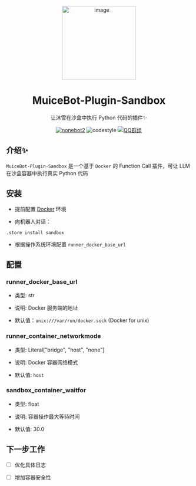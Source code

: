 <div align=center>
  <img width=200 src="https://bot.snowy.moe/logo.png"  alt="image"/>
  <h1 align="center">MuiceBot-Plugin-Sandbox</h1>
  <p align="center">让沐雪在沙盒中执行 Python 代码的插件✨</p>
</div>
<div align=center>
  <a href="https://nonebot.dev/"><img src="https://img.shields.io/badge/nonebot-2-red" alt="nonebot2"></a>
  <img src="https://img.shields.io/badge/Code%20Style-Black-121110.svg" alt="codestyle">
  <a href='https://qm.qq.com/q/lybolwibYW'><img src="https://img.shields.io/badge/QQ群-MuiceHouse-blue" alt="QQ群组"></a>
</div>

## 介绍✨

`MuiceBot-Plugin-Sandbox` 是一个基于 `Docker` 的 Function Call 插件，可让 LLM 在沙盒容器中执行真实 Python 代码

## 安装

- 提前配置 [Docker](https://www.docker.com/) 环境

- 向机器人对话：

```
.store install sandbox
```

- 根据操作系统环境配置 `runner_docker_base_url`

## 配置

### runner_docker_base_url

- 类型: str

- 说明: Docker 服务端的地址

- 默认值：`unix:///var/run/docker.sock` (Docker for unix)

### runner_container_networkmode

- 类型: Literal["bridge", "host", "none"]

- 说明: Docker 容器网络模式

- 默认值: `host`

### sandbox_container_waitfor

- 类型: float

- 说明: 容器操作最大等待时间

- 默认值: 30.0

## 下一步工作

- [ ] 优化具体日志

- [ ] 增加容器安全性
